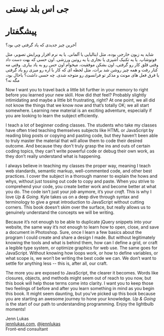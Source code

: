 # جی اس بلد نیستی
# پیشگفتار

آخرین چیز جدیدی که یاد گرفتی چی بود؟

شاید یه زبون خارجی بوده، مثل ایتالیایی یا آلمانی. یا یه نرم افزار ویرایش تصویر، مثل فوتوشاپ. یا یه تکنیک آشپزی یا نجاری یا یه روتین ورزشی. اون حسی که بهت دست داد وقتی قلق کار رو گرفتی، اون بشکن موفقیت، میخوام اون حس رو به یاد بیاری. وقتی مه کنار رفت و همه چیز روشن شد برات، مثل لحظه ای که کار با اره رو میزی رو یاد گرفتی یا فرق فعل های مونث و مذکر تو فرانسوی رو متوجه شدی. چه حسی داشت؟ باحال بود، مگه نه؟ 

Now I want you to travel back a little bit further in your memory to right before you learned your new skill. How did *that* feel? Probably slightly intimidating and maybe a little bit frustrating, right? At one point, we all did not know the things that we know now and that’s totally OK; we all start somewhere. Learning new material is an exciting adventure, especially if you are looking to learn the subject efficiently.

I teach a lot of beginner coding classes. The students who take my classes have often tried teaching themselves subjects like HTML or JavaScript by reading blog posts or copying and pasting code, but they haven’t been able to truly master the material that will allow them to code their desired outcome. And because they don’t truly grasp the ins and outs of certain coding topics, they can’t write powerful code or debug their own work, as they don’t really understand what is happening.

I always believe in teaching my classes the proper way, meaning I teach web standards, semantic markup, well-commented code, and other best practices. I cover the subject in a thorough manner to explain the hows and whys, without just tossing out code to copy and paste. When you strive to comprehend your code, you create better work and become better at what you do. The code isn’t just your *job* anymore, it’s your *craft*. This is why I love *Up & Going*. Kyle takes us on a deep dive through syntax and terminology to give a great introduction to JavaScript without cutting corners. This book doesn’t skim over the surface, but really allows us to genuinely understand the concepts we will be writing.

Because it’s not enough to be able to duplicate jQuery snippets into your website, the same way it’s not enough to learn how to open, close, and save a document in Photoshop. Sure, once I learn a few basics about the program I could create and share a design I made. But without legitimately knowing the tools and what is behind them, how can I define a grid, or craft a legible type system, or optimize graphics for web use. The same goes for JavaScript. Without knowing how loops work, or how to define variables, or what scope is, we won’t be writing the best code we can. We don’t want to settle for anything less -- this is, after all, our craft.

The more you are exposed to JavaScript, the clearer it becomes. Words like closures, objects, and methods might seem out of reach to you now, but this book will help those terms come into clarity. I want you to keep those two feelings of before and after you learn something in mind as you begin this book. It might seem daunting, but you’ve picked up this book because you are starting an awesome journey to hone your knowledge. *Up & Going* is the start of our path to understanding programming. Enjoy the lightbulb moments!

Jenn Lukas<br>
[jennlukas.com](http://jennlukas.com/), [@jennlukas](https://twitter.com/jennlukas)<br>
Front-end consultant

